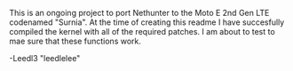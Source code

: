 This is an ongoing project to port Nethunter to the Moto E 2nd Gen LTE 
codenamed "Surnia". At the time of creating this readme I have 
succesfully compiled the kernel with all of the required patches. I am
about to test to mae sure that these functions work.

-Leedl3 "leedlelee"
